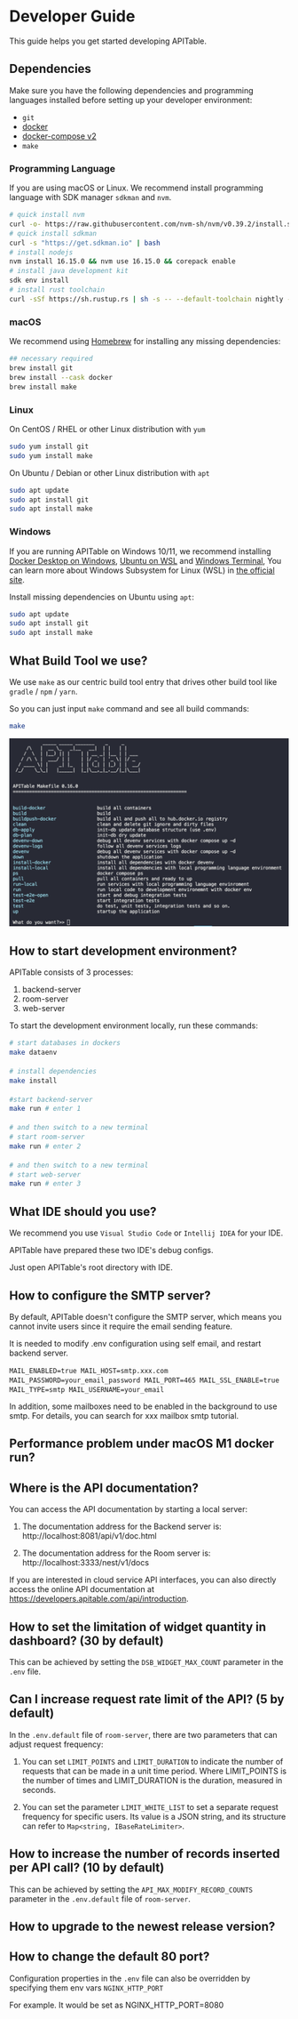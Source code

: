 # Developer Guide

This guide helps you get started developing APITable.

## Dependencies

Make sure you have the following dependencies and programming languages installed before setting up your developer environment:

- `git`
- [docker](https://docs.docker.com/engine/install/)
- [docker-compose v2](https://docs.docker.com/engine/install/)
- `make`


### Programming Language

If you are using macOS or Linux.
We recommend install programming language with SDK manager `sdkman` and `nvm`.

```bash
# quick install nvm
curl -o- https://raw.githubusercontent.com/nvm-sh/nvm/v0.39.2/install.sh | bash
# quick install sdkman
curl -s "https://get.sdkman.io" | bash
# install nodejs 
nvm install 16.15.0 && nvm use 16.15.0 && corepack enable
# install java development kit
sdk env install
# install rust toolchain
curl -sSf https://sh.rustup.rs | sh -s -- --default-toolchain nightly --profile minimal -y && source "$HOME/.cargo/env"
```

### macOS

We recommend using [Homebrew](https://brew.sh/) for installing any missing dependencies:

```bash
## necessary required
brew install git
brew install --cask docker
brew install make
```

### Linux

On CentOS / RHEL or other Linux distribution with `yum`

```bash
sudo yum install git
sudo yum install make
```

On Ubuntu / Debian or other Linux distribution with `apt`

```bash
sudo apt update
sudo apt install git
sudo apt install make
```


### Windows

If you are running APITable on Windows 10/11, we recommend installing [Docker Desktop on Windows](https://docs.docker.com/desktop/install/windows-install/), [Ubuntu on WSL](https://ubuntu.com/wsl) and [Windows Terminal](https://aka.ms/terminal),
You can learn more about Windows Subsystem for Linux (WSL) in [the official site](https://learn.microsoft.com/en-us/windows/wsl).

Install missing dependencies on Ubuntu using `apt`:

```bash
sudo apt update
sudo apt install git
sudo apt install make
```


## What Build Tool we use?

We use `make` as our centric build tool entry that drives other build tool like `gradle` / `npm` / `yarn`.

So you can just input `make` command and see all build commands:

```bash
make
```

![make command screenshot](../static/make.png)



## How to start development environment?

APITable consists of 3 processes:

1. backend-server
2. room-server
3. web-server

To start the development environment locally, run these commands:

```bash
# start databases in dockers
make dataenv 

# install dependencies
make install 

#start backend-server
make run # enter 1  

# and then switch to a new terminal
# start room-server
make run # enter 2

# and then switch to a new terminal
# start web-server
make run # enter 3

```




## What IDE should you use?

We recommend you use `Visual Studio Code` or `Intellij IDEA` for your IDE.

APITable have prepared these two IDE's debug configs.

Just open APITable's root directory with IDE.



## How to configure the SMTP server?

By default, APITable doesn't configure the SMTP server, which means you cannot invite users since it require the email sending feature.

It is needed to modify .env configuration using self email, and restart backend server.

``
MAIL_ENABLED=true
MAIL_HOST=smtp.xxx.com
MAIL_PASSWORD=your_email_password
MAIL_PORT=465
MAIL_SSL_ENABLE=true
MAIL_TYPE=smtp
MAIL_USERNAME=your_email
``

In addition, some mailboxes need to be enabled in the background to use smtp.
For details, you can search for xxx mailbox smtp tutorial.


## Performance problem under macOS M1 docker run?

## Where is the API documentation?

You can access the API documentation by starting a local server:

1. The documentation address for the Backend server is: http://localhost:8081/api/v1/doc.html 

2. The documentation address for the Room server is: http://localhost:3333/nest/v1/docs

If you are interested in cloud service API interfaces, you can also directly access the online API documentation at https://developers.apitable.com/api/introduction.

## How to set the limitation of widget quantity in dashboard? (30 by default)

This can be achieved by setting the `DSB_WIDGET_MAX_COUNT` parameter in the `.env` file.

## Can I increase request rate limit of the API? (5 by default)

In the `.env.default` file of `room-server`, there are two parameters that can adjust request frequency:

1. You can set `LIMIT_POINTS` and `LIMIT_DURATION` to indicate the number of requests that can be made in a unit time period. Where LIMIT_POINTS is the number of times and LIMIT_DURATION is the duration, measured in seconds.

2. You can set the parameter `LIMIT_WHITE_LIST` to set a separate request frequency for specific users. Its value is a JSON string, and its structure can refer to `Map<string, IBaseRateLimiter>`.

## How to increase the number of records inserted per API call? (10 by default)

This can be achieved by setting the `API_MAX_MODIFY_RECORD_COUNTS` parameter in the `.env.default` file of `room-server`.


## How to upgrade to the newest release version?


## How to change the default 80 port?
Configuration properties in  the `.env` file can also be overridden  by specifying them env vars `NGINX_HTTP_PORT`

For example. It would be set as NGINX_HTTP_PORT=8080